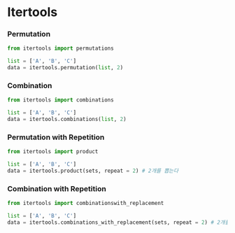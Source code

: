 # Itertools



### Permutation

```python
from itertools import permutations

list = ['A', 'B', 'C']
data = itertools.permutation(list, 2)
```

### Combination

```python
from itertools import combinations

list = ['A', 'B', 'C']
data = itertools.combinations(list, 2)
```

### Permutation with Repetition

```python
from itertools import product

list = ['A', 'B', 'C']
data = itertools.product(sets, repeat = 2) # 2개를 뽑는다
```

### Combination with Repetition

```python
from itertools import combinationswith_replacement

list = ['A', 'B', 'C']
data = itertools.combinations_with_replacement(sets, repeat = 2) # 2개를 뽑는다
```

